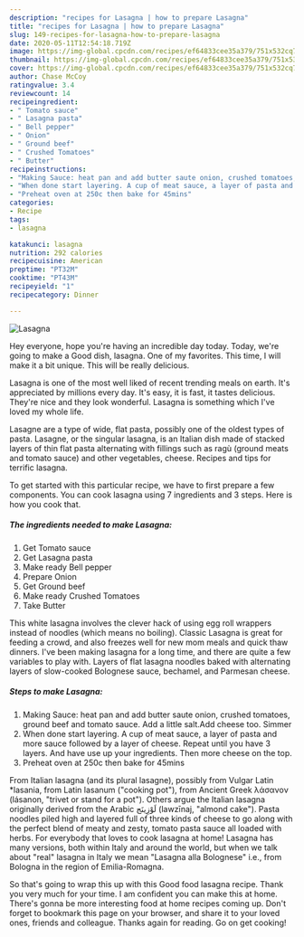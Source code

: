 ```yaml
---
description: "recipes for Lasagna | how to prepare Lasagna"
title: "recipes for Lasagna | how to prepare Lasagna"
slug: 149-recipes-for-lasagna-how-to-prepare-lasagna
date: 2020-05-11T12:54:18.719Z
image: https://img-global.cpcdn.com/recipes/ef64833cee35a379/751x532cq70/lasagna-recipe-main-photo.jpg
thumbnail: https://img-global.cpcdn.com/recipes/ef64833cee35a379/751x532cq70/lasagna-recipe-main-photo.jpg
cover: https://img-global.cpcdn.com/recipes/ef64833cee35a379/751x532cq70/lasagna-recipe-main-photo.jpg
author: Chase McCoy
ratingvalue: 3.4
reviewcount: 14
recipeingredient:
- " Tomato sauce"
- " Lasagna pasta"
- " Bell pepper"
- " Onion"
- " Ground beef"
- " Crushed Tomatoes"
- " Butter"
recipeinstructions:
- "Making Sauce: heat pan and add butter saute onion, crushed tomatoes, ground beef and tomato sauce. Add a little salt.Add cheese too. Simmer"
- "When done start layering. A cup of meat sauce, a layer of pasta and more sauce followed by a layer of cheese. Repeat until you have 3 layers. And have use up your ingredients. Then more cheese on the top."
- "Preheat oven at 250c then bake for 45mins"
categories:
- Recipe
tags:
- lasagna

katakunci: lasagna 
nutrition: 292 calories
recipecuisine: American
preptime: "PT32M"
cooktime: "PT43M"
recipeyield: "1"
recipecategory: Dinner

---
```



![Lasagna](https://img-global.cpcdn.com/recipes/ef64833cee35a379/751x532cq70/lasagna-recipe-main-photo.jpg)

Hey everyone, hope you're having an incredible day today. Today, we're going to make a Good dish, lasagna. One of my favorites. This time, I will make it a bit unique. This will be really delicious.

Lasagna is one of the most well liked of recent trending meals on earth. It's appreciated by millions every day. It's easy, it is fast, it tastes delicious. They're nice and they look wonderful. Lasagna is something which I've loved my whole life.

Lasagne are a type of wide, flat pasta, possibly one of the oldest types of pasta. Lasagne, or the singular lasagna, is an Italian dish made of stacked layers of thin flat pasta alternating with fillings such as ragù (ground meats and tomato sauce) and other vegetables, cheese. Recipes and tips for terrific lasagna.


To get started with this particular recipe, we have to first prepare a few components. You can cook lasagna using 7 ingredients and 3 steps. Here is how you cook that.

<!--inarticleads1-->

##### The ingredients needed to make Lasagna:

1. Get  Tomato sauce
1. Get  Lasagna pasta
1. Make ready  Bell pepper
1. Prepare  Onion
1. Get  Ground beef
1. Make ready  Crushed Tomatoes
1. Take  Butter


This white lasagna involves the clever hack of using egg roll wrappers instead of noodles (which means no boiling). Classic Lasagna is great for feeding a crowd, and also freezes well for new mom meals and quick thaw dinners. I&#39;ve been making lasagna for a long time, and there are quite a few variables to play with. Layers of flat lasagna noodles baked with alternating layers of slow-cooked Bolognese sauce, bechamel, and Parmesan cheese. 

<!--inarticleads2-->

##### Steps to make Lasagna:

1. Making Sauce: heat pan and add butter saute onion, crushed tomatoes, ground beef and tomato sauce. Add a little salt.Add cheese too. Simmer
1. When done start layering. A cup of meat sauce, a layer of pasta and more sauce followed by a layer of cheese. Repeat until you have 3 layers. And have use up your ingredients. Then more cheese on the top.
1. Preheat oven at 250c then bake for 45mins


From Italian lasagna (and its plural lasagne), possibly from Vulgar Latin *lasania, from Latin lasanum (&#34;cooking pot&#34;), from Ancient Greek λάσανον (lásanon, &#34;trivet or stand for a pot&#34;). Others argue the Italian lasagna originally derived from the Arabic لَوْزِينَج‎ (lawzīnaj, &#34;almond cake&#34;). Pasta noodles piled high and layered full of three kinds of cheese to go along with the perfect blend of meaty and zesty, tomato pasta sauce all loaded with herbs. For everybody that loves to cook lasagna at home! Lasagna has many versions, both within Italy and around the world, but when we talk about &#34;real&#34; lasagna in Italy we mean &#34;Lasagna alla Bolognese&#34; i.e., from Bologna in the region of Emilia-Romagna. 

So that's going to wrap this up with this Good food lasagna recipe. Thank you very much for your time. I am confident you can make this at home. There's gonna be more interesting food at home recipes coming up. Don't forget to bookmark this page on your browser, and share it to your loved ones, friends and colleague. Thanks again for reading. Go on get cooking!
